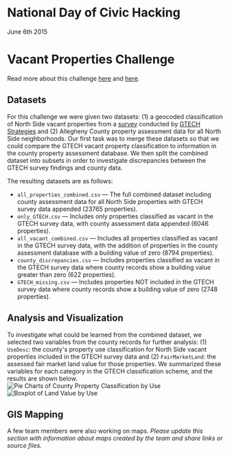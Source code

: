 # National Day of Civic Hacking
June 6th 2015 <br>
# Vacant Properties Challenge
Read more about this challenge [here](http://iheartpgh.com/2015/06/06/digging-data-vacant-land-north-side-hackforchange/) and [here](http://technical.ly/2015/06/09/6-awesome-projects-years-national-day-civic-hacking/).

## Datasets
For this challenge we were given two datasets: (1) a geocoded classification of North Side vacant properties from a [survey](https://gtechstrategies.org/resources/strengthening-northside-communities/) conducted by [GTECH Strategies](https://gtechstrategies.org/what-we-do/reclaim/) and (2) Allegheny County property assessment data for all North Side neighborhoods. Our first task was to merge these datasets so that we could compare the GTECH vacant property classification to information in the county property assessment database. We then split the combined dataset into subsets in order to investigate discrepancies between the GTECH survey findings and county data. 

The resulting datasets are as follows: 
* `all_properties_combined.csv` — The full combined dataset including county assessment data for all North Side properties with GTECH survey data appended (23765 properties). 
* `only_GTECH.csv` — Includes only properties classified as vacant in the GTECH survey data, with county assessment data appended (6046 properties).
* `all_vacant_combined.csv` — Includes all properties classified as vacant in the GTECH survey data, with the addition of properties in the county assessment database with a building value of zero (8794 properties). 
* `county_discrepancies.csv` — Includes properties classified as vacant in the GTECH survey data where county records show a building value greater than zero (622 properties). 
* `GTECH_missing.csv` — Includes properties NOT included in the GTECH survey data where county records show a building value of zero (2748 properties). 


## Analysis and Visualization
To investigate what could be learned from the combined dataset, we selected two variables from the county records for further analysis: (1) `UseDesc`: the county's property use classification for North Side vacant properties included in the GTECH survey data and (2) `FairMarketLand`: the assessed fair market land value for those properties. We summarized these variables for each category in the GTECH classification scheme, and the results are shown below. 
![Pie Charts of County Property Classification by Use](https://github.com/danielnarey/NationalDayofCivicHacking/raw/master/Challenges/Vacant%20Properties/visualizations/classification_by_use.png)
![Boxplot of Land Value by Use](https://github.com/danielnarey/NationalDayofCivicHacking/raw/master/Challenges/Vacant%20Properties/visualizations/land_value_by_use.png)

## GIS Mapping
A few team members were also working on maps. *Please update this section with information about maps created by the team and share links or source files.*





